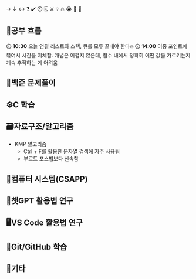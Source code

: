→ ↓ ↔ ❓ ✔️ ⏲️ 🗓️ ⚔️ 💡 🔥 😭 👏 🎵 

## 🧠공부 흐름
⏲️ **10:30** 오늘 연결 리스트와 스택, 큐를 모두 끝내야 한다🔥
⏲️ **14:00** 이중 포인트에 묶여서 시간을 지체함. 개념은 어렵지 않은데, 함수 내에서 정확히 어떤 값을 가르키는지 계속 추적하는 게 어려움

## 🔢백준 문제풀이


## ⚙️C 학습


## 🗃️자료구조/알고리즘
- KMP 알고리즘
    - Ctrl + F를 활용한 문자열 검색에 자주 사용됨
    - 부르트 포스법보다 신속함

## 📓컴퓨터 시스템(CSAPP)


## 💬챗GPT 활용법 연구


## 🖥️VS Code 활용법 연구


## 💾Git/GitHub 학습


## 📌기타

